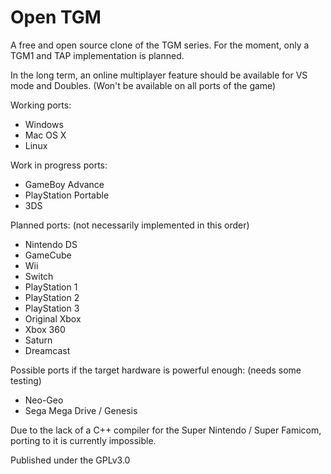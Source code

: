# Open TGM
A free and open source clone of the TGM series.
For the moment, only a TGM1 and TAP implementation is planned.

In the long term, an online multiplayer feature should be available for VS mode and Doubles. (Won't be available on all ports of the game)

Working ports:
- Windows
- Mac OS X
- Linux

Work in progress ports:
- GameBoy Advance
- PlayStation Portable
- 3DS

Planned ports: (not necessarily implemented in this order)
- Nintendo DS
- GameCube
- Wii
- Switch
- PlayStation 1
- PlayStation 2
- PlayStation 3
- Original Xbox
- Xbox 360
- Saturn
- Dreamcast

Possible ports if the target hardware is powerful enough: (needs some testing)
- Neo-Geo
- Sega Mega Drive / Genesis

Due to the lack of a C++ compiler for the Super Nintendo / Super Famicom, porting to it is currently impossible.

Published under the GPLv3.0

